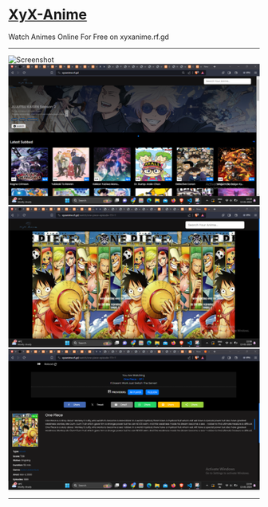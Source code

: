 # [XyX-Anime](https://xyxanime.rf.gd)


Watch Animes Online For Free on xyxanime.rf.gd
___

![Screenshot](https://github.com/codex0555/XyX-Anime/blob/main/preview1.png)
![Screenshot](https://github.com/codex0555/XyX-Anime/blob/main/preview2.png)
![Screenshot](https://github.com/codex0555/XyX-Anime/blob/main/preview3.png)
![Screenshot](https://github.com/codex0555/XyX-Anime/blob/main/preview4.png)
***
